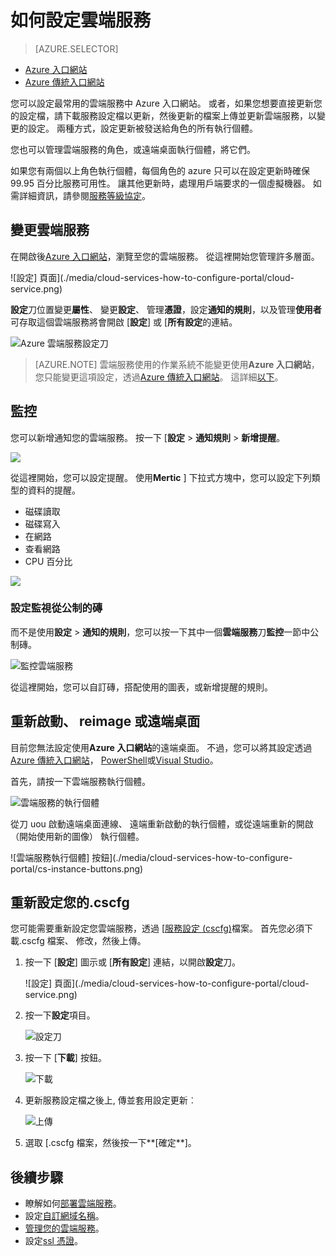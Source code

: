 <properties 
    pageTitle="如何設定在雲端服務 （入口網站） |Microsoft Azure" 
    description="瞭解如何設定 Azure 中的雲端服務。 瞭解如何更新雲端服務設定和設定的角色執行個體的遠端存取。 這些範例使用 Azure 入口網站。" 
    services="cloud-services" 
    documentationCenter="" 
    authors="Thraka" 
    manager="timlt" 
    editor=""/>

<tags 
    ms.service="cloud-services" 
    ms.workload="tbd" 
    ms.tgt_pltfrm="na" 
    ms.devlang="na" 
    ms.topic="article" 
    ms.date="10/11/2016"
    ms.author="adegeo"/>

# <a name="how-to-configure-cloud-services"></a>如何設定雲端服務

> [AZURE.SELECTOR]
- [Azure 入口網站](cloud-services-how-to-configure-portal.md)
- [Azure 傳統入口網站](cloud-services-how-to-configure.md)

您可以設定最常用的雲端服務中 Azure 入口網站。 或者，如果您想要直接更新您的設定檔，請下載服務設定檔以更新，然後更新的檔案上傳並更新雲端服務，以變更的設定。 兩種方式，設定更新被發送給角色的所有執行個體。

您也可以管理雲端服務的角色，或遠端桌面執行個體，將它們。

如果您有兩個以上角色執行個體，每個角色的 azure 只可以在設定更新時確保 99.95 百分比服務可用性。 讓其他更新時，處理用戶端要求的一個虛擬機器。 如需詳細資訊，請參閱[服務等級協定](https://azure.microsoft.com/support/legal/sla/)。

## <a name="change-a-cloud-service"></a>變更雲端服務

在開啟後[Azure 入口網站](https://portal.azure.com/)，瀏覽至您的雲端服務。 從這裡開始您管理許多層面。 

![設定] 頁面](./media/cloud-services-how-to-configure-portal/cloud-service.png)

**設定**刀位置變更**屬性**、 變更**設定**、 管理**憑證**，設定**通知的規則**，以及管理**使用者**可存取這個雲端服務將會開啟 [**設定**] 或 [**所有設定**的連結。

![Azure 雲端服務設定刀](./media/cloud-services-how-to-configure-portal/cs-settings-blade.png)

>[AZURE.NOTE]
>雲端服務使用的作業系統不能變更使用**Azure 入口網站**，您只能變更這項設定，透過[Azure 傳統入口網站](http://manage.windowsazure.com/)。 這詳細[以下](cloud-services-how-to-configure.md#update-a-cloud-service-configuration-file)。

## <a name="monitoring"></a>監控

您可以新增通知您的雲端服務。 按一下 [**設定** > **通知規則** > **新增提醒**。 

![](./media/cloud-services-how-to-configure-portal/cs-alerts.png)

從這裡開始，您可以設定提醒。 使用**Mertic** ] 下拉式方塊中，您可以設定下列類型的資料的提醒。

- 磁碟讀取
- 磁碟寫入
- 在網路
- 查看網路
- CPU 百分比 

![](./media/cloud-services-how-to-configure-portal/cs-alert-item.png)

### <a name="configure-monitoring-from-a-metric-tile"></a>設定監視從公制的磚

而不是使用**設定** > **通知的規則**，您可以按一下其中一個**雲端服務**刀**監控**一節中公制磚。

![監控雲端服務](./media/cloud-services-how-to-configure-portal/cs-monitoring.png)

從這裡開始，您可以自訂磚，搭配使用的圖表，或新增提醒的規則。


## <a name="reboot-reimage-or-remote-desktop"></a>重新啟動、 reimage 或遠端桌面

目前您無法設定使用**Azure 入口網站**的遠端桌面。 不過，您可以將其設定透過[Azure 傳統入口網站](cloud-services-role-enable-remote-desktop.md)， [PowerShell](cloud-services-role-enable-remote-desktop-powershell.md)或[Visual Studio](../vs-azure-tools-remote-desktop-roles.md)。 

首先，請按一下雲端服務執行個體。

![雲端服務的執行個體](./media/cloud-services-how-to-configure-portal/cs-instance.png)

從刀 uou 啟動遠端桌面連線、 遠端重新啟動的執行個體，或從遠端重新的開啟 （開始使用新的圖像） 執行個體。

![雲端服務執行個體] 按鈕](./media/cloud-services-how-to-configure-portal/cs-instance-buttons.png)



## <a name="reconfigure-your-cscfg"></a>重新設定您的.cscfg

您可能需要重新設定您雲端服務，透過 [[服務設定 (cscfg)](cloud-services-model-and-package.md#cscfg)檔案。 首先您必須下載.cscfg 檔案、 修改，然後上傳。

1. 按一下 [**設定**] 圖示或 [**所有設定**] 連結，以開啟**設定**刀。

    ![設定] 頁面](./media/cloud-services-how-to-configure-portal/cloud-service.png)

2. 按一下**設定**項目。

    ![設定刀](./media/cloud-services-how-to-configure-portal/cs-settings-config.png)

3. 按一下 [**下載**] 按鈕。

    ![下載](./media/cloud-services-how-to-configure-portal/cs-settings-config-panel-download.png)

4. 更新服務設定檔之後上, 傳並套用設定更新︰

    ![上傳](./media/cloud-services-how-to-configure-portal/cs-settings-config-panel-upload.png) 
    
5. 選取 [.cscfg 檔案，然後按一下**[確定**]。

            
## <a name="next-steps"></a>後續步驟

* 瞭解如何[部署雲端服務](cloud-services-how-to-create-deploy-portal.md)。
* 設定[自訂網域名稱](cloud-services-custom-domain-name-portal.md)。
* [管理您的雲端服務](cloud-services-how-to-manage-portal.md)。
* 設定[ssl 憑證](cloud-services-configure-ssl-certificate-portal.md)。